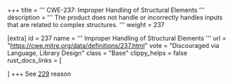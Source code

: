 +++
title = '''
CWE-237: Improper Handling of Structural Elements
'''
description	= '''
The product does not handle or incorrectly handles inputs that are related to complex structures.
'''
weight = 237

[extra]
id = 237
name = '''
Improper Handling of Structural Elements
'''
url = "https://cwe.mitre.org/data/definitions/237.html"
vote = "Discouraged via Language, Library Design"
class = "Base"
clippy_helps = false
rust_docs_links = [

]
+++
See [229](rust-are-we-secure-yet/cwes/cwe-229) reason
